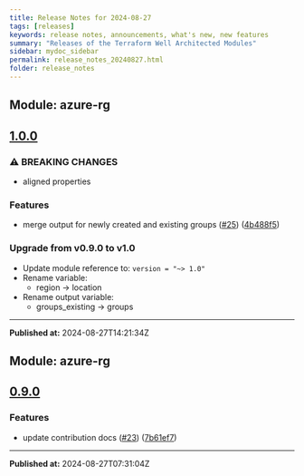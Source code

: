 ```yaml
---
title: Release Notes for 2024-08-27
tags: [releases]
keywords: release notes, announcements, what's new, new features
summary: "Releases of the Terraform Well Architected Modules"
sidebar: mydoc_sidebar
permalink: release_notes_20240827.html
folder: release_notes
---
```


## Module: azure-rg
## [1.0.0](https://github.com/CloudNationHQ/terraform-azure-rg/releases/tag/v1.0.0)


### ⚠ BREAKING CHANGES

* aligned properties

### Features

* merge output for newly created and existing groups ([#25](https://github.com/CloudNationHQ/terraform-azure-rg/issues/25)) ([4b488f5](https://github.com/CloudNationHQ/terraform-azure-rg/commit/4b488f5c723d532803b2c148da1dfeb40d927acb))

### Upgrade from v0.9.0 to v1.0

- Update module reference to: `version = "~> 1.0"`
- Rename variable:
   * region -> location
- Rename output variable:
   * groups_existing -> groups

---

**Published at:** 2024-08-27T14:21:34Z

## Module: azure-rg
## [0.9.0](https://github.com/CloudNationHQ/terraform-azure-rg/releases/tag/v0.9.0)


### Features

* update contribution docs ([#23](https://github.com/CloudNationHQ/terraform-azure-rg/issues/23)) ([7b61ef7](https://github.com/CloudNationHQ/terraform-azure-rg/commit/7b61ef758147f84e3778162b8644767c794e8b7b))

---

**Published at:** 2024-08-27T07:31:04Z

